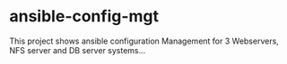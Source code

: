 # ansible-config-mgt
This project shows ansible configuration Management for 3 Webservers, NFS server and DB server systems...
